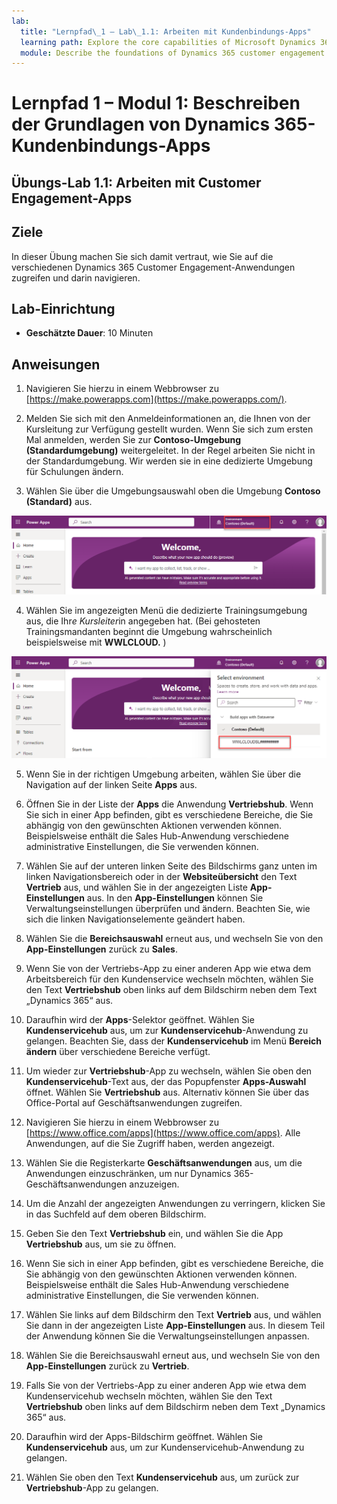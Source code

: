 ```yaml
---
lab:
  title: "Lernpfad\_1 – Lab\_1.1: Arbeiten mit Kundenbindungs-Apps"
  learning path: Explore the core capabilities of Microsoft Dynamics 365 customer engagement apps
  module: Describe the foundations of Dynamics 365 customer engagement apps
---
```


Lernpfad 1 – Modul 1: Beschreiben der Grundlagen von Dynamics 365-Kundenbindungs-Apps
========================

## Übungs-Lab 1.1: Arbeiten mit Customer Engagement-Apps 

## Ziele

In dieser Übung machen Sie sich damit vertraut, wie Sie auf die verschiedenen Dynamics 365 Customer Engagement-Anwendungen zugreifen und darin navigieren. 

## Lab-Einrichtung

  - **Geschätzte Dauer**: 10 Minuten

## Anweisungen

1. Navigieren Sie hierzu in einem Webbrowser zu [https://make.powerapps.com](https://make.powerapps.com/). 

2. Melden Sie sich mit den Anmeldeinformationen an, die Ihnen von der Kursleitung zur Verfügung gestellt wurden. Wenn Sie sich zum ersten Mal anmelden, werden Sie zur **Contoso-Umgebung (Standardumgebung)** weitergeleitet. In der Regel arbeiten Sie nicht in der Standardumgebung. Wir werden sie in eine dedizierte Umgebung für Schulungen ändern. 

3.  Wählen Sie über die Umgebungsauswahl oben die Umgebung **Contoso (Standard)** aus. 

![Auswählen der Umgebung](media/lab-11-work-with-customer-engagement-apps-01.png)

4. Wählen Sie im angezeigten Menü die dedizierte Trainingsumgebung aus, die Ihr*e Kursleiter*in angegeben hat. (Bei gehosteten Trainingsmandanten beginnt die Umgebung wahrscheinlich beispielsweise mit **WWLCLOUD.** )

![Überprüfen der Umgebung](media/lab-11-work-with-customer-engagement-apps-02.png)

5. Wenn Sie in der richtigen Umgebung arbeiten, wählen Sie über die Navigation auf der linken Seite **Apps** aus. 

6. Öffnen Sie in der Liste der **Apps** die Anwendung **Vertriebshub**. Wenn Sie sich in einer App befinden, gibt es verschiedene Bereiche, die Sie abhängig von den gewünschten Aktionen verwenden können. Beispielsweise enthält die Sales Hub-Anwendung verschiedene administrative Einstellungen, die Sie verwenden können.

7. Wählen Sie auf der unteren linken Seite des Bildschirms ganz unten im linken Navigationsbereich oder in der **Websiteübersicht** den Text **Vertrieb** aus, und wählen Sie in der angezeigten Liste **App-Einstellungen** aus. In den **App-Einstellungen** können Sie Verwaltungseinstellungen überprüfen und ändern. Beachten Sie, wie sich die linken Navigationselemente geändert haben.

8. Wählen Sie die **Bereichsauswahl** erneut aus, und wechseln Sie von den **App-Einstellungen** zurück zu **Sales**.

9. Wenn Sie von der Vertriebs-App zu einer anderen App wie etwa dem Arbeitsbereich für den Kundenservice wechseln möchten, wählen Sie den Text **Vertriebshub** oben links auf dem Bildschirm neben dem Text „Dynamics 365“ aus.

10.  Daraufhin wird der **Apps**-Selektor geöffnet. Wählen Sie **Kundenservicehub** aus, um zur **Kundenservicehub**-Anwendung zu gelangen. Beachten Sie, dass der **Kundenservicehub** im Menü **Bereich ändern** über verschiedene Bereiche verfügt.

11. Um wieder zur **Vertriebshub**-App zu wechseln, wählen Sie oben den **Kundenservicehub**-Text aus, der das Popupfenster **Apps-Auswahl** öffnet. Wählen Sie **Vertriebshub** aus.
Alternativ können Sie über das Office-Portal auf Geschäftsanwendungen zugreifen. 

12. Navigieren Sie hierzu in einem Webbrowser zu [https://www.office.com/apps](https://www.office.com/apps). Alle Anwendungen, auf die Sie Zugriff haben, werden angezeigt.

13. Wählen Sie die Registerkarte **Geschäftsanwendungen** aus, um die Anwendungen einzuschränken, um nur Dynamics 365-Geschäftsanwendungen anzuzeigen.

14. Um die Anzahl der angezeigten Anwendungen zu verringern, klicken Sie in das Suchfeld auf dem oberen Bildschirm.

15. Geben Sie den Text **Vertriebshub** ein, und wählen Sie die App **Vertriebshub** aus, um sie zu öffnen.

16. Wenn Sie sich in einer App befinden, gibt es verschiedene Bereiche, die Sie abhängig von den gewünschten Aktionen verwenden können. Beispielsweise enthält die Sales Hub-Anwendung verschiedene administrative Einstellungen, die Sie verwenden können.

17. Wählen Sie links auf dem Bildschirm den Text **Vertrieb** aus, und wählen Sie dann in der angezeigten Liste **App-Einstellungen** aus. In diesem Teil der Anwendung können Sie die Verwaltungseinstellungen anpassen.

18. Wählen Sie die Bereichsauswahl erneut aus, und wechseln Sie von den **App-Einstellungen** zurück zu **Vertrieb**.

19. Falls Sie von der Vertriebs-App zu einer anderen App wie etwa dem Kundenservicehub wechseln möchten, wählen Sie den Text **Vertriebshub** oben links auf dem Bildschirm neben dem Text „Dynamics 365“ aus.

20. Daraufhin wird der Apps-Bildschirm geöffnet. Wählen Sie **Kundenservicehub** aus, um zur Kundenservicehub-Anwendung zu gelangen.

21. Wählen Sie oben den Text **Kundenservicehub** aus, um zurück zur **Vertriebshub**-App zu gelangen.
